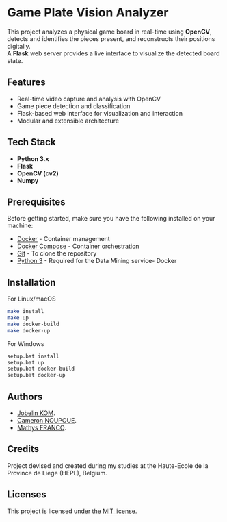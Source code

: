 # Game Plate Vision Analyzer

This project analyzes a physical game board in real-time using **OpenCV**, detects and identifies the pieces present, and reconstructs their positions digitally.  
A **Flask** web server provides a live interface to visualize the detected board state.

## Features
- Real-time video capture and analysis with OpenCV  
- Game piece detection and classification  
- Flask-based web interface for visualization and interaction  
- Modular and extensible architecture  

## Tech Stack
- **Python 3.x**
- **Flask**
- **OpenCV (cv2)**
- **Numpy**

## Prerequisites

Before getting started, make sure you have the following installed on your machine:

- [Docker](https://www.docker.com/products/docker-desktop) - Container management
- [Docker Compose](https://docs.docker.com/compose/) - Container orchestration
- [Git](https://git-scm.com/) - To clone the repository
- [Python 3](https://www.python.org/) - Required for the Data Mining service- Docker

## Installation

For Linux/macOS

```bash
make install
make up
make docker-build
make docker-up
```

For Windows

```bash
setup.bat install
setup.bat up
setup.bat docker-build
setup.bat docker-up
``` 

## Authors

- [Jobelin KOM](https://linkedin.com/in/jobelin-kom/).
- [Cameron NOUPOUE](https://linkedin.com/in/cnoupoue/).
- [Mathys FRANCO](https://www.linkedin.com/in/mathys-franco/).

## Credits 

Project devised and created during my studies at the Haute-Ecole de la Province de Liège (HEPL), Belgium.

## Licenses

This project is licensed under the [MIT license](https://mit-license.org/).
